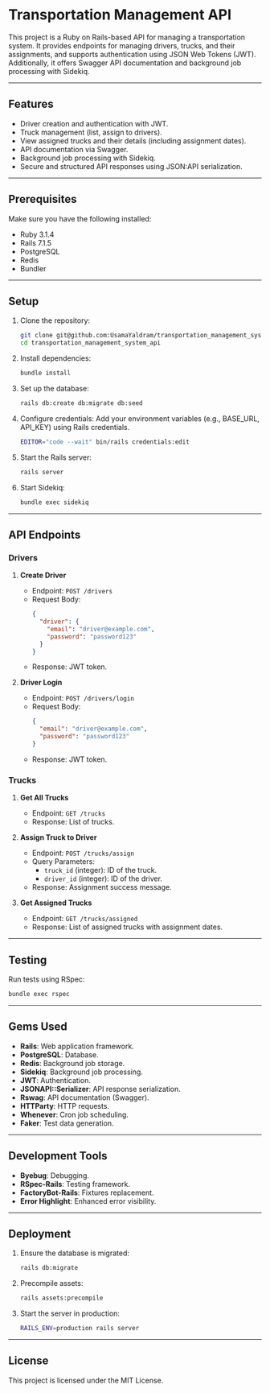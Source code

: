 # Transportation Management API

This project is a Ruby on Rails-based API for managing a transportation system. It provides endpoints for managing drivers, trucks, and their assignments, and supports authentication using JSON Web Tokens (JWT). Additionally, it offers Swagger API documentation and background job processing with Sidekiq.

---

## Features
- Driver creation and authentication with JWT.
- Truck management (list, assign to drivers).
- View assigned trucks and their details (including assignment dates).
- API documentation via Swagger.
- Background job processing with Sidekiq.
- Secure and structured API responses using JSON:API serialization.

---

## Prerequisites
Make sure you have the following installed:
- Ruby 3.1.4
- Rails 7.1.5
- PostgreSQL
- Redis
- Bundler

---

## Setup

1. Clone the repository:
   ```bash
   git clone git@github.com:UsamaYaldram/transportation_management_system_api.git
   cd transportation_management_system_api
   ```

2. Install dependencies:
   ```bash
   bundle install
   ```

3. Set up the database:
   ```bash
   rails db:create db:migrate db:seed
   ```

4. Configure credentials:
   Add your environment variables (e.g., BASE_URL, API_KEY) using Rails credentials.
   ```bash
   EDITOR="code --wait" bin/rails credentials:edit
   ```

5. Start the Rails server:
   ```bash
   rails server
   ```

6. Start Sidekiq:
   ```bash
   bundle exec sidekiq
   ```

---

## API Endpoints

### Drivers
1. **Create Driver**
   - Endpoint: `POST /drivers`
   - Request Body:
     ```json
     {
       "driver": {
         "email": "driver@example.com",
         "password": "password123"
       }
     }
     ```
   - Response: JWT token.

2. **Driver Login**
   - Endpoint: `POST /drivers/login`
   - Request Body:
     ```json
     {
       "email": "driver@example.com",
       "password": "password123"
     }
     ```
   - Response: JWT token.

### Trucks
1. **Get All Trucks**
   - Endpoint: `GET /trucks`
   - Response: List of trucks.

2. **Assign Truck to Driver**
   - Endpoint: `POST /trucks/assign`
   - Query Parameters:
     - `truck_id` (integer): ID of the truck.
     - `driver_id` (integer): ID of the driver.
   - Response: Assignment success message.

3. **Get Assigned Trucks**
   - Endpoint: `GET /trucks/assigned`
   - Response: List of assigned trucks with assignment dates.

---

## Testing
Run tests using RSpec:
```bash
bundle exec rspec
```

---

## Gems Used
- **Rails**: Web application framework.
- **PostgreSQL**: Database.
- **Redis**: Background job storage.
- **Sidekiq**: Background job processing.
- **JWT**: Authentication.
- **JSONAPI::Serializer**: API response serialization.
- **Rswag**: API documentation (Swagger).
- **HTTParty**: HTTP requests.
- **Whenever**: Cron job scheduling.
- **Faker**: Test data generation.

---

## Development Tools
- **Byebug**: Debugging.
- **RSpec-Rails**: Testing framework.
- **FactoryBot-Rails**: Fixtures replacement.
- **Error Highlight**: Enhanced error visibility.

---

## Deployment
1. Ensure the database is migrated:
   ```bash
   rails db:migrate
   ```
2. Precompile assets:
   ```bash
   rails assets:precompile
   ```
3. Start the server in production:
   ```bash
   RAILS_ENV=production rails server
   ```

---

## License
This project is licensed under the MIT License.
